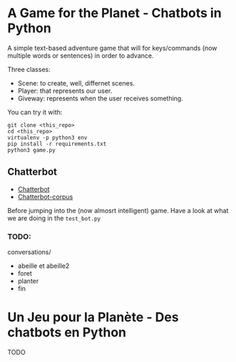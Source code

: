 # A Game for the Planet - Chatbots in Python

A simple text-based adventure game that will for keys/commands (now multiple words or sentences) in order to advance.

Three classes:

- Scene: to create, well, differnet scenes.
- Player: that represents our user.
- Giveway: represents when the user receives something.

You can try it with:

```
git clone <this_repo>
cd <this_repo>
virtualenv -p python3 env
pip install -r requirements.txt
python3 game.py
```


## Chatterbot

- [Chatterbot]()
- [Chatterbot-corpus](https://github.com/gunthercox/chatterbot-corpus)

Before jumping into the (now almosrt intelligent) game. Have a look at what we are doing in the `test_bot.py`


### TODO:

conversations/

- abeille et abeille2
- foret
- planter
- fin


# Un Jeu pour la Planète - Des chatbots en Python

TODO